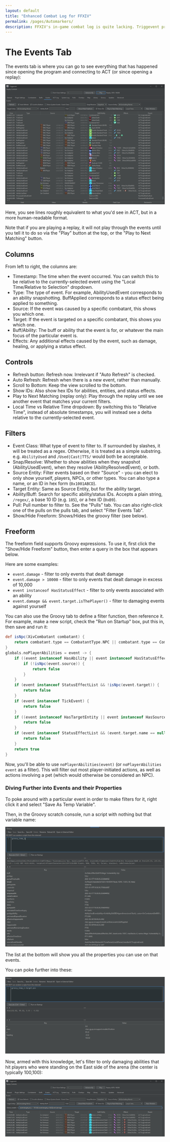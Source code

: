 ```yaml
---
layout: default
title: "Enhanced Combat Log for FFXIV"
permalink: /pages/Automarkers/
description: FFXIV's in-game combat log is quite lacking. Triggevent provides a significantly improved view of combat events.
---
```


# The Events Tab

The events tab is where you can go to see everything that has happened since opening the program and connecting to ACT (or since opening a replay):

![Combat Log Events Mostly Unfiltered](Combat-Log-1.png)

Here, you see lines roughly equivalent to what you'd see in ACT, but in a more human-readable format.

Note that if you are playing a replay, it will not play through the events until you tell it to do so via the "Play" button at the top, or the "Play to Next Matching" button.

## Columns

From left to right, the columns are:

- Timestamp: The time when the event occurred. You can switch this to be relative to the currently-selected event using the "Local Time/Relative to Selection" dropdown.
- Type: The type of event. For example, AbilityUsedEvent corresponds to an ability snapshotting. BuffApplied corresponds to a status effect being applied to something.
- Source: If the event was caused by a specific combatant, this shows you which one.
- Target: If the event is targeted on a specific combatant, this shows you which one.
- Buff/Ability: The buff or ability that the event is for, or whatever the main focus of the particular event is.
- Effects: Any additional effects caused by the event, such as damage, healing, or applying a status effect.

## Controls

- Refresh button: Refresh now. Irrelevant if "Auto Refresh" is checked.
- Auto Refresh: Refresh when there is a new event, rather than manually.
- Scroll to Bottom: Keep the view scrolled to the bottom.
- Show IDs: Also show hex IDs for abilities, entities, and status effects.
- Play to Next Matching (replay only): Play through the replay until we see another event that matches your current filters.
- Local Time vs Relative Time dropdown: By switching this to "Relative Time", instead of absolute timestamps, you will instead see a delta relative to the currently-selected event.

## Filters

- Event Class: What type of event to filter to. If surrounded by slashes, it will be treated as a regex. Otherwise, it is treated as a simple substring. e.g. `AbilityUsed` and `/Used|Cast|TTS/` would both be acceptable.
- Snap/Resolve: Whether to show abilities when they snapshot (AbilityUsedEvent), when they resolve (AbilityResolvedEvent), or both.
- Source Entity: Filter events based on their "Source" - you can elect to only show yourself, players, NPCs, or other types. You can also type a name, or an ID in hex form (`0x1001ABCD`).
- Target Entity: Same as Source Entity, but for the ability target.
- Ability/Buff: Search for specific ability/status IDs. Accepts a plain string, `/regex/`, a base 10 ID (e.g. `185`), or a hex ID (`0xB9`).
- Pull: Pull number to filter to. See the "Pulls" tab. You can also right-click one of the pulls on the pulls tab, and select "Filter Events Tab".
- Show/Hide Freeform: Shows/Hides the groovy filter (see below).

## Freeform

The freeform field supports Groovy expressions. To use it, first click the "Show/Hide Freeform" button, then enter a query in the box that appears below.

Here are some examples:

- `event.damage` - filter to only events that dealt damage
- `event.damage > 10000` - filter to only events that dealt damage in excess of 10,000
- `event instanceof HasStatusEffect` - filter to only events associated with an ability
- `event.damage && event.target.isThePlayer()` - filter to damaging events against yourself

You can also use the Groovy tab to define a filter function, then reference it. For example, make a new script, check the "Run on Startup" box, put this in, then save and run it:

```groovy
def isNpc(XivCombatant combatant) {
    return combatant.type == CombatantType.NPC || combatant.type == CombatantType.FAKE || combatant.isEnvironment()
}
globals.noPlayerAbilities = event -> {
    if ((event instanceof HasAbility || event instanceof HasStatusEffect) && event instanceof HasSourceEntity) {
        if (!isNpc(event.source)) {
            return false
        }
    }
    if (event instanceof StatusEffectList && !isNpc(event.target)) {
        return false
    }
    if (event instanceof TickEvent) {
        return false
    }
    if ((event instanceof HasTargetEntity || event instanceof HasSourceEntity) && event.target.type == CombatantType.PET) {
        return false
    }
    if (event instanceof StatusEffectList && (event.target.name == null || event.target.name.isEmpty())) {
        return false
    }
    return true
}
```

Now, you'll be able to use `noPlayerAbilities(event)` (or `noPlayerAbilities event` as a filter). 
This will filter out most player-initiated actions, as well as actions involving a pet (which would otherwise be considered an NPC).

### Diving Further into Events and their Properties

To poke around with a particular event in order to make filters for it, right click it and select "Save As Temp Variable".

Then, in the Groovy scratch console, run a script with nothing but that variable name:

![Groovy Event Poking 1](Groovy-Event-Poke-1.png)

The list at the bottom will show you all the properties you can use on that events.

You can poke further into these:

![Groovy Event Poking 2](Groovy-Event-Poke-2.png)

Now, armed with this knowledge, let's filter to only damaging abilities that hit players who were standing on the East side of the arena (the center is typically 100,100):

![Custom Queries](Custom-Query.png)